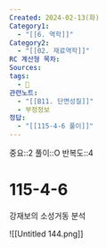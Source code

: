 ```yaml
---
Created: 2024-02-13(화)
Category1:
  - "[[6. 역학]]"
Category2:
  - "[[02. 재료역학]]"
RC 계산형 목차: 
Sources: 
tags:
  - 🧮
관련노트:
  - "[[B11. 단면성질]]"
  - 부정정보
정답:
  - "[[115-4-6 풀이]]"
---
```

중요::2
풀이::O
반복도::4
#  115-4-6


강재보의 소성거동 분석


![[Untitled 144.png]]